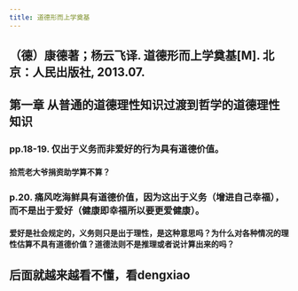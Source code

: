 ```yaml
---
title: 道德形而上学奠基
---
```


## （德）康德著；杨云飞译. 道德形而上学奠基[M]. 北京：人民出版社, 2013.07.

## 第一章 从普通的道德理性知识过渡到哲学的道德理性知识
### pp.18-19. 仅出于义务而非爱好的行为具有道德价值。
#### 拾荒老大爷捐资助学算不算？
### p.20. 痛风吃海鲜具有道德价值，因为这出于义务（增进自己幸福），而不是出于爱好（健康即幸福所以要更爱健康）。
#### 爱好是社会规定的，义务则只是出于理性，是这种意思吗？为什么对各种情况的理性估算不具有道德价值？道德法则不是推理或者说计算出来的吗？
## 后面就越来越看不懂，看dengxiao
